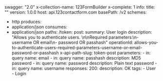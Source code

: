swagger: "2.0"
x-collection-name: 123FormBuilder
x-complete: 1
info:
  title: ""
  version: 1.0.0
host: api.123contactform.com
basePath: /v2
schemes:
- http
produces:
- application/json
consumes:
- application/json
paths:
  /token:
    post:
      summary: User login
      description: "Allows you to authenticate users. \n\nRequired parameters:\n-
        username OR email\n- password OR passhash"
      operationId: allows-you-to-authenticate-users-required-parameters-username-or-email-password-or-passhash
      x-api-path-slug: token-post
      parameters:
      - in: query
        name: email
      - in: query
        name: passhash
        description: MD5 password
      - in: query
        name: password
        description: Plain text password
      - in: query
        name: username
      responses:
        200:
          description: OK
      tags:
      - User
      - Login